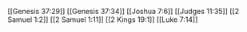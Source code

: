 [[Genesis 37:29]]
[[Genesis 37:34]]
[[Joshua 7:6]]
[[Judges 11:35]]
[[2 Samuel 1:2]]
[[2 Samuel 1:11]]
[[2 Kings 19:1]]
[[Luke 7:14]]

